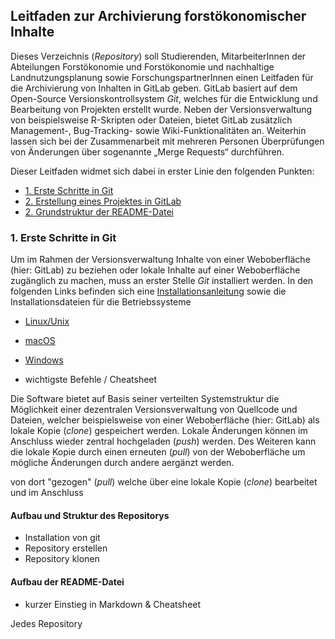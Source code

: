 
Leitfaden zur Archivierung forstökonomischer Inhalte
-------------------------------------------

Dieses Verzeichnis (*Repository*) soll Studierenden, MitarbeiterInnen der Abteilungen Forstökonomie und Forstökonomie und nachhaltige Landnutzungsplanung sowie ForschungspartnerInnen einen Leitfaden für die Archivierung von Inhalten in GitLab geben.
GitLab basiert auf dem Open-Source Versionskontrollsystem *Git*, welches für die Entwicklung und Bearbeitung von Projekten erstellt wurde. Neben der Versionsverwaltung von beispielsweise R-Skripten oder Dateien, bietet GitLab zusätzlich Management-, Bug-Tracking- sowie Wiki-Funktionalitäten an. Weiterhin lassen sich bei der Zusammenarbeit mit mehreren Personen Überprüfungen von Änderungen über sogenannte „Merge Requests“ durchführen. 

Dieser Leitfaden widmet sich dabei in erster Linie den folgenden Punkten:

<ul>
<li>
<a href="#1. Erste Schritte in Git">1. Erste Schritte in Git</a>
</li>
<li>
<a href="#2. Erstellung eines Projektes in GitLab">2. Erstellung eines Projektes in GitLab</a>
</li>
<li>
<a href="#3. Grundstruktur der README-Datei">2. Grundstruktur der README-Datei</a>
</li>
</ul>

<h3>
<a name="1. Erste Schritte in Git">1. Erste Schritte in Git</a>
</h3>

Um im Rahmen der Versionsverwaltung Inhalte von einer Weboberfläche (hier: GitLab) zu beziehen oder lokale Inhalte auf einer Weboberfläche zugänglich zu machen, muss an erster Stelle *Git* installiert werden. In den folgenden Links befinden sich eine [Installationsanleitung](https://git-scm.com/book/de/v2/Erste-Schritte-Git-installieren) sowie die Installationsdateien für die Betriebssysteme

- [Linux/Unix](http://git-scm.com/download/linux)

- [macOS](http://git-scm.com/download/mac)

- [Windows](https://git-scm.com/download/win)



- wichtigste Befehle / Cheatsheet


Die Software bietet auf Basis seiner verteilten Systemstruktur die Möglichkeit einer dezentralen Versionsverwaltung von Quellcode und Dateien, welcher beispielsweise von einer Weboberfläche (hier: GitLab) als lokale Kopie (*clone*) gespeichert werden. Lokale Änderungen können im Anschluss wieder zentral hochgeladen (*push*) werden. Des Weiteren kann die lokale Kopie durch einen erneuten  (*pull*) von der Weboberfläche um mögliche Änderungen durch andere aergänzt werden. 

von dort  "gezogen" (*pull*) welche über eine lokale Kopie (*clone*) bearbeitet und im Anschluss 

#### Aufbau und Struktur des Repositorys

- Installation von git
- Repository erstellen
- Repository klonen

#### Aufbau der README-Datei

- kurzer Einstieg in Markdown & Cheatsheet

Jedes Repository 
